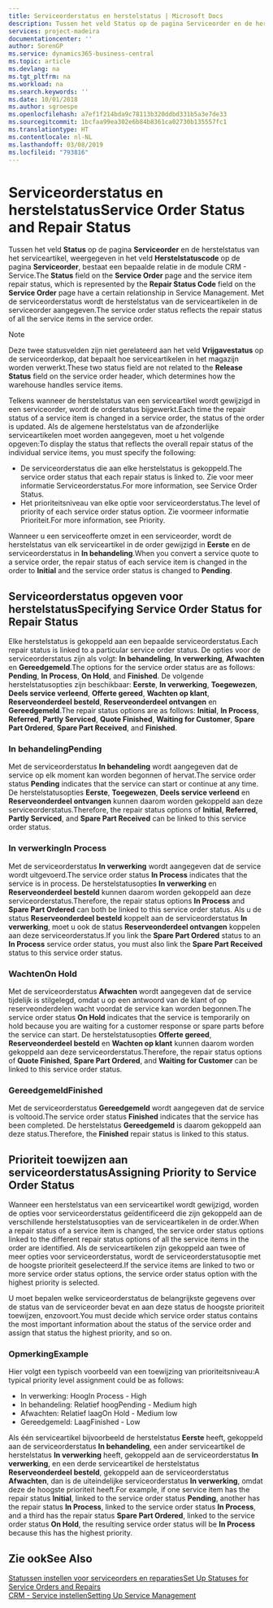 ```yaml
---
title: Serviceorderstatus en herstelstatus | Microsoft Docs
description: Tussen het veld Status op de pagina Serviceorder en de herstelstatus van het serviceartikel, weergegeven in het veld Herstelstatuscode op de pagina Serviceorder, bestaat een bepaalde relatie in de module CRM - Service. Met de serviceorderstatus wordt de herstelstatus van de serviceartikelen in de serviceorder aangegeven.
services: project-madeira
documentationcenter: ''
author: SorenGP
ms.service: dynamics365-business-central
ms.topic: article
ms.devlang: na
ms.tgt_pltfrm: na
ms.workload: na
ms.search.keywords: ''
ms.date: 10/01/2018
ms.author: sgroespe
ms.openlocfilehash: a7ef1f214bda9c78113b320ddbd331b5a3e7de33
ms.sourcegitcommit: 1bcfaa99ea302e6b84b8361ca02730b135557fc1
ms.translationtype: HT
ms.contentlocale: nl-NL
ms.lasthandoff: 03/08/2019
ms.locfileid: "793816"
---
```

# <a name="service-order-status-and-repair-status"></a><span data-ttu-id="aedf7-104">Serviceorderstatus en herstelstatus</span><span class="sxs-lookup"><span data-stu-id="aedf7-104">Service Order Status and Repair Status</span></span>
<span data-ttu-id="aedf7-105">Tussen het veld **Status** op de pagina **Serviceorder** en de herstelstatus van het serviceartikel, weergegeven in het veld **Herstelstatuscode** op de pagina **Serviceorder**, bestaat een bepaalde relatie in de module CRM - Service.</span><span class="sxs-lookup"><span data-stu-id="aedf7-105">The **Status** field on the **Service Order** page and the service item repair status, which is represented by the **Repair Status Code** field on the **Service Order** page have a certain relationship in Service Management.</span></span> <span data-ttu-id="aedf7-106">Met de serviceorderstatus wordt de herstelstatus van de serviceartikelen in de serviceorder aangegeven.</span><span class="sxs-lookup"><span data-stu-id="aedf7-106">The service order status reflects the repair status of all the service items in the service order.</span></span>  

> [!NOTE]  
>  <span data-ttu-id="aedf7-107">Deze twee statusvelden zijn niet gerelateerd aan het veld **Vrijgavestatus** op de serviceorderkop, dat bepaalt hoe serviceartikelen in het magazijn worden verwerkt.</span><span class="sxs-lookup"><span data-stu-id="aedf7-107">These two status field are not related to the **Release Status** field on the service order header, which determines how the warehouse handles service items.</span></span>  

 <span data-ttu-id="aedf7-108">Telkens wanneer de herstelstatus van een serviceartikel wordt gewijzigd in een serviceorder, wordt de orderstatus bijgewerkt.</span><span class="sxs-lookup"><span data-stu-id="aedf7-108">Each time the repair status of a service item is changed in a service order, the status of the order is updated.</span></span> <span data-ttu-id="aedf7-109">Als de algemene herstelstatus van de afzonderlijke serviceartikelen moet worden aangegeven, moet u het volgende opgeven:</span><span class="sxs-lookup"><span data-stu-id="aedf7-109">To display the status that reflects the overall repair status of the individual service items, you must specify the following:</span></span>  

* <span data-ttu-id="aedf7-110">De serviceorderstatus die aan elke herstelstatus is gekoppeld.</span><span class="sxs-lookup"><span data-stu-id="aedf7-110">The service order status that each repair status is linked to.</span></span> <span data-ttu-id="aedf7-111">Zie voor meer informatie Serviceorderstatus.</span><span class="sxs-lookup"><span data-stu-id="aedf7-111">For more information, see Service Order Status.</span></span>  
* <span data-ttu-id="aedf7-112">Het prioriteitsniveau van elke optie voor serviceorderstatus.</span><span class="sxs-lookup"><span data-stu-id="aedf7-112">The level of priority of each service order status option.</span></span> <span data-ttu-id="aedf7-113">Zie voormeer informatie Prioriteit.</span><span class="sxs-lookup"><span data-stu-id="aedf7-113">For more information, see Priority.</span></span>  

 <span data-ttu-id="aedf7-114">Wanneer u een serviceofferte omzet in een serviceorder, wordt de herstelstatus van elk serviceartikel in de order gewijzigd in **Eerste** en de serviceorderstatus in **In behandeling**.</span><span class="sxs-lookup"><span data-stu-id="aedf7-114">When you convert a service quote to a service order, the repair status of each service item is changed in the order to **Initial** and the service order status is changed to **Pending**.</span></span>  

## <a name="specifying-service-order-status-for-repair-status"></a><span data-ttu-id="aedf7-115">Serviceorderstatus opgeven voor herstelstatus</span><span class="sxs-lookup"><span data-stu-id="aedf7-115">Specifying Service Order Status for Repair Status</span></span>  
<span data-ttu-id="aedf7-116">Elke herstelstatus is gekoppeld aan een bepaalde serviceorderstatus.</span><span class="sxs-lookup"><span data-stu-id="aedf7-116">Each repair status is linked to a particular service order status.</span></span> <span data-ttu-id="aedf7-117">De opties voor de serviceorderstatus zijn als volgt: **In behandeling**, **In verwerking**, **Afwachten** en **Gereedgemeld**.</span><span class="sxs-lookup"><span data-stu-id="aedf7-117">The options for the service order status are as follows: **Pending**, **In Process**, **On Hold**, and **Finished**.</span></span> <span data-ttu-id="aedf7-118">De volgende herstelstatusopties zijn beschikbaar: **Eerste**, **In verwerking**, **Toegewezen**, **Deels service verleend**, **Offerte gereed**, **Wachten op klant**, **Reserveonderdeel besteld**, **Reserveonderdeel ontvangen** en **Gereedgemeld**.</span><span class="sxs-lookup"><span data-stu-id="aedf7-118">The repair status options are as follows: **Initial**, **In Process**, **Referred**, **Partly Serviced**, **Quote Finished**, **Waiting for Customer**, **Spare Part Ordered**, **Spare Part Received**, and **Finished**.</span></span>  

### <a name="pending"></a><span data-ttu-id="aedf7-119">In behandeling</span><span class="sxs-lookup"><span data-stu-id="aedf7-119">Pending</span></span>  
<span data-ttu-id="aedf7-120">Met de serviceorderstatus **In behandeling** wordt aangegeven dat de service op elk moment kan worden begonnen of hervat.</span><span class="sxs-lookup"><span data-stu-id="aedf7-120">The service order status **Pending** indicates that the service can start or continue at any time.</span></span> <span data-ttu-id="aedf7-121">De herstelstatusopties **Eerste**, **Toegewezen**, **Deels service verleend** en **Reserveonderdeel ontvangen** kunnen daarom worden gekoppeld aan deze serviceorderstatus.</span><span class="sxs-lookup"><span data-stu-id="aedf7-121">Therefore, the repair status options of **Initial**, **Referred**, **Partly Serviced**, and **Spare Part Received** can be linked to this service order status.</span></span>  

### <a name="in-process"></a><span data-ttu-id="aedf7-122">In verwerking</span><span class="sxs-lookup"><span data-stu-id="aedf7-122">In Process</span></span>  
<span data-ttu-id="aedf7-123">Met de serviceorderstatus **In verwerking** wordt aangegeven dat de service wordt uitgevoerd.</span><span class="sxs-lookup"><span data-stu-id="aedf7-123">The service order status **In Process** indicates that the service is in process.</span></span> <span data-ttu-id="aedf7-124">De herstelstatusopties **In verwerking** en **Reserveonderdeel besteld** kunnen daarom worden gekoppeld aan deze serviceorderstatus.</span><span class="sxs-lookup"><span data-stu-id="aedf7-124">Therefore, the repair status options **In Process** and **Spare Part Ordered** can both be linked to this service order status.</span></span> <span data-ttu-id="aedf7-125">Als u de status **Reserveonderdeel besteld** koppelt aan de serviceorderstatus **In verwerking**, moet u ook de status **Reserveonderdeel ontvangen** koppelen aan deze serviceorderstatus.</span><span class="sxs-lookup"><span data-stu-id="aedf7-125">If you link the **Spare Part Ordered** status to an **In Process** service order status, you must also link the **Spare Part Received** status to this service order status.</span></span>  

### <a name="on-hold"></a><span data-ttu-id="aedf7-126">Wachten</span><span class="sxs-lookup"><span data-stu-id="aedf7-126">On Hold</span></span>  
<span data-ttu-id="aedf7-127">Met de serviceorderstatus **Afwachten** wordt aangegeven dat de service tijdelijk is stilgelegd, omdat u op een antwoord van de klant of op reserveonderdelen wacht voordat de service kan worden begonnen.</span><span class="sxs-lookup"><span data-stu-id="aedf7-127">The service order status **On Hold** indicates that the service is temporarily on hold because you are waiting for a customer response or spare parts before the service can start.</span></span> <span data-ttu-id="aedf7-128">De herstelstatusopties **Offerte gereed**, **Reserveonderdeel besteld** en **Wachten op klant** kunnen daarom worden gekoppeld aan deze serviceorderstatus.</span><span class="sxs-lookup"><span data-stu-id="aedf7-128">Therefore, the repair status options of **Quote Finished**, **Spare Part Ordered**, and **Waiting for Customer** can be linked to this service order status.</span></span>  

### <a name="finished"></a><span data-ttu-id="aedf7-129">Gereedgemeld</span><span class="sxs-lookup"><span data-stu-id="aedf7-129">Finished</span></span>  
<span data-ttu-id="aedf7-130">Met de serviceorderstatus **Gereedgemeld** wordt aangegeven dat de service is voltooid.</span><span class="sxs-lookup"><span data-stu-id="aedf7-130">The service order status **Finished** indicates that the service has been completed.</span></span> <span data-ttu-id="aedf7-131">De herstelstatus **Gereedgemeld** is daarom gekoppeld aan deze status.</span><span class="sxs-lookup"><span data-stu-id="aedf7-131">Therefore, the **Finished** repair status is linked to this status.</span></span>  

## <a name="assigning-priority-to-service-order-status"></a><span data-ttu-id="aedf7-132">Prioriteit toewijzen aan serviceorderstatus</span><span class="sxs-lookup"><span data-stu-id="aedf7-132">Assigning Priority to Service Order Status</span></span>  
<span data-ttu-id="aedf7-133">Wanneer een herstelstatus van een serviceartikel wordt gewijzigd, worden de opties voor serviceorderstatus geïdentificeerd die zijn gekoppeld aan de verschillende herstelstatusopties van de serviceartikelen in de order.</span><span class="sxs-lookup"><span data-stu-id="aedf7-133">When a repair status of a service item is changed, the service order status options linked to the different repair status options of all the service items in the order are identified.</span></span> <span data-ttu-id="aedf7-134">Als de serviceartikelen zijn gekoppeld aan twee of meer opties voor serviceorderstatus, wordt de serviceorderstatusoptie met de hoogste prioriteit geselecteerd.</span><span class="sxs-lookup"><span data-stu-id="aedf7-134">If the service items are linked to two or more service order status options, the service order status option with the highest priority is selected.</span></span>  

<span data-ttu-id="aedf7-135">U moet bepalen welke serviceorderstatus de belangrijkste gegevens over de status van de serviceorder bevat en aan deze status de hoogste prioriteit toewijzen, enzovoort.</span><span class="sxs-lookup"><span data-stu-id="aedf7-135">You must decide which service order status contains the most important information about the status of the service order and assign that status the highest priority, and so on.</span></span>  

### <a name="example"></a><span data-ttu-id="aedf7-136">Opmerking</span><span class="sxs-lookup"><span data-stu-id="aedf7-136">Example</span></span>  
<span data-ttu-id="aedf7-137">Hier volgt een typisch voorbeeld van een toewijzing van prioriteitsniveau:</span><span class="sxs-lookup"><span data-stu-id="aedf7-137">A typical priority level assignment could be as follows:</span></span>  

* <span data-ttu-id="aedf7-138">In verwerking: Hoog</span><span class="sxs-lookup"><span data-stu-id="aedf7-138">In Process - High</span></span>  
* <span data-ttu-id="aedf7-139">In behandeling: Relatief hoog</span><span class="sxs-lookup"><span data-stu-id="aedf7-139">Pending - Medium high</span></span>  
* <span data-ttu-id="aedf7-140">Afwachten: Relatief laag</span><span class="sxs-lookup"><span data-stu-id="aedf7-140">On Hold - Medium low</span></span>  
* <span data-ttu-id="aedf7-141">Gereedgemeld: Laag</span><span class="sxs-lookup"><span data-stu-id="aedf7-141">Finished - Low</span></span>  

<span data-ttu-id="aedf7-142">Als één serviceartikel bijvoorbeeld de herstelstatus **Eerste** heeft, gekoppeld aan de serviceorderstatus **In behandeling**, een ander serviceartikel de herstelstatus **In verwerking** heeft, gekoppeld aan de serviceorderstatus **In verwerking**, en een derde serviceartikel de herstelstatus **Reserveonderdeel besteld**, gekoppeld aan de serviceorderstatus **Afwachten**, dan is de uiteindelijke serviceorderstatus **In verwerking**, omdat deze de hoogste prioriteit heeft.</span><span class="sxs-lookup"><span data-stu-id="aedf7-142">For example, if one service item has the repair status **Initial**, linked to the service order status **Pending**, another has the repair status **In Process**, linked to the service order status **In Process**, and a third has the repair status **Spare Part Ordered**, linked to the service order status **On Hold**, the resulting service order status will be **In Process** because this has the highest priority.</span></span>  

## <a name="see-also"></a><span data-ttu-id="aedf7-143">Zie ook</span><span class="sxs-lookup"><span data-stu-id="aedf7-143">See Also</span></span>  
[<span data-ttu-id="aedf7-144">Statussen instellen voor serviceorders en reparaties</span><span class="sxs-lookup"><span data-stu-id="aedf7-144">Set Up Statuses for Service Orders and Repairs</span></span>](service-order-repair-status.md)  
[<span data-ttu-id="aedf7-145">CRM - Service instellen</span><span class="sxs-lookup"><span data-stu-id="aedf7-145">Setting Up Service Management</span></span>](service-setup-service.md)  
